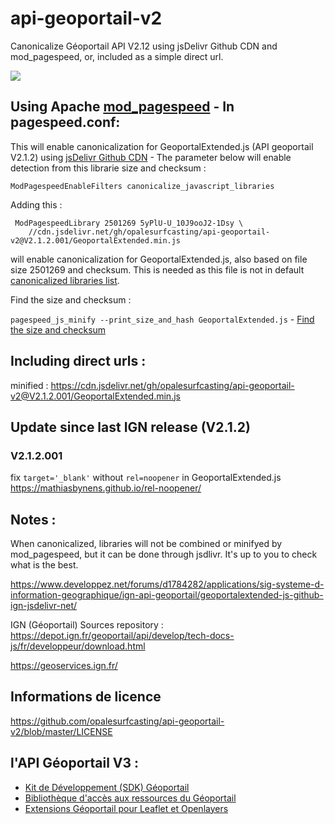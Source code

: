 # api-geoportail-v2


Canonicalize Géoportail API V2.12 using jsDelivr Github CDN and mod_pagespeed, or, included as a simple direct url.

[![](https://data.jsdelivr.com/v1/package/gh/opalesurfcasting/api-geoportail-v2/badge)](https://www.jsdelivr.com/package/gh/opalesurfcasting/api-geoportail-v2)

## Using Apache [mod_pagespeed](https://github.com/pagespeed/mod_pagespeed/) - In pagespeed.conf:

This will enable canonicalization for GeoportalExtended.js (API geoportail V2.1.2) using [jsDelivr Github CDN](https://www.jsdelivr.com/feature) - The parameter below will enable detection from this librarie size and checksum :
```
ModPagespeedEnableFilters canonicalize_javascript_libraries
```
Adding this :
```
 ModPagespeedLibrary 2501269 5yPlU-U_10J9ooJ2-1Dsy \
    //cdn.jsdelivr.net/gh/opalesurfcasting/api-geoportail-v2@V2.1.2.001/GeoportalExtended.min.js
```    
will enable canonicalization for GeoportalExtended.js, also based on file size 2501269 and checksum. This is needed as this file is not in default [canonicalized libraries list](https://github.com/pagespeed/mod_pagespeed/blob/master/net/instaweb/genfiles/conf/pagespeed_libraries.conf).

Find the size and checksum :

`pagespeed_js_minify --print_size_and_hash GeoportalExtended.js` - [Find the size and checksum](https://www.modpagespeed.com/doc/filter-canonicalize-js)

## Including direct urls :

minified : https://cdn.jsdelivr.net/gh/opalesurfcasting/api-geoportail-v2@V2.1.2.001/GeoportalExtended.min.js

## Update since last IGN release (V2.1.2)

### V2.1.2.001

fix `target='_blank'` without `rel=noopener` in GeoportalExtended.js https://mathiasbynens.github.io/rel-noopener/

## Notes :

When canonicalized, libraries will not be combined or minifyed by mod_pagespeed, but it can be done through jsdlivr. It's up to you to check what is the best.

https://www.developpez.net/forums/d1784282/applications/sig-systeme-d-information-geographique/ign-api-geoportail/geoportalextended-js-github-ign-jsdelivr-net/

IGN (Géoportail) Sources repository : https://depot.ign.fr/geoportail/api/develop/tech-docs-js/fr/developpeur/download.html

https://geoservices.ign.fr/

## Informations de licence

https://github.com/opalesurfcasting/api-geoportail-v2/blob/master/LICENSE

## l'API Géoportail V3 :
- [Kit de Développement (SDK) Géoportail](https://github.com/IGNF/geoportal-sdk)
- [Bibliothèque d'accès aux ressources du Géoportail](https://github.com/IGNF/geoportal-access-lib)
- [Extensions Géoportail pour Leaflet et Openlayers](https://github.com/IGNF/geoportal-extensions)
